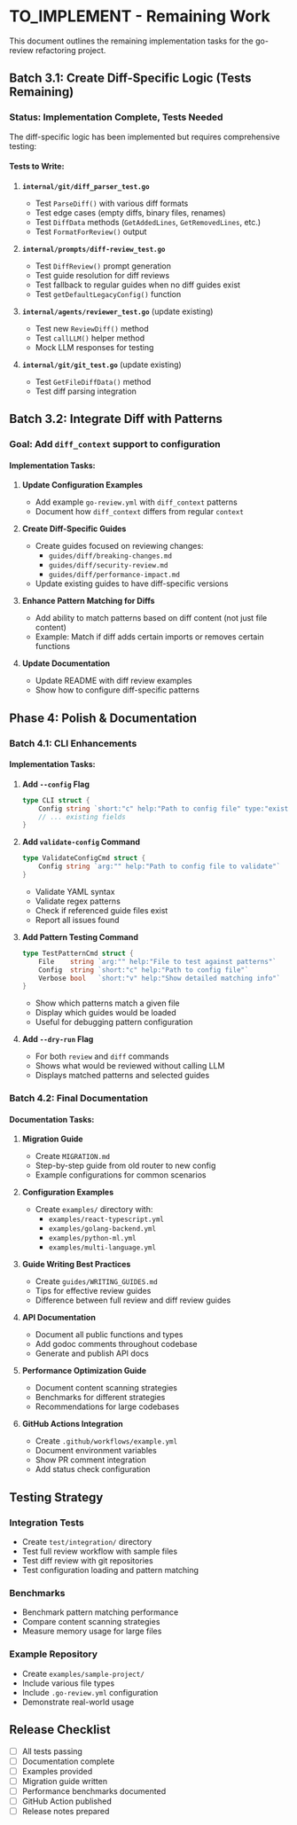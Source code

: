 # TO_IMPLEMENT - Remaining Work

This document outlines the remaining implementation tasks for the go-review refactoring project.

## Batch 3.1: Create Diff-Specific Logic (Tests Remaining)

### Status: Implementation Complete, Tests Needed

The diff-specific logic has been implemented but requires comprehensive testing:

#### Tests to Write:

1. **`internal/git/diff_parser_test.go`**
   - Test `ParseDiff()` with various diff formats
   - Test edge cases (empty diffs, binary files, renames)
   - Test `DiffData` methods (`GetAddedLines`, `GetRemovedLines`, etc.)
   - Test `FormatForReview()` output

2. **`internal/prompts/diff-review_test.go`**
   - Test `DiffReview()` prompt generation
   - Test guide resolution for diff reviews
   - Test fallback to regular guides when no diff guides exist
   - Test `getDefaultLegacyConfig()` function

3. **`internal/agents/reviewer_test.go`** (update existing)
   - Test new `ReviewDiff()` method
   - Test `callLLM()` helper method
   - Mock LLM responses for testing

4. **`internal/git/git_test.go`** (update existing)
   - Test `GetFileDiffData()` method
   - Test diff parsing integration

## Batch 3.2: Integrate Diff with Patterns

### Goal: Add `diff_context` support to configuration

#### Implementation Tasks:

1. **Update Configuration Examples**
   - Add example `go-review.yml` with `diff_context` patterns
   - Document how `diff_context` differs from regular `context`

2. **Create Diff-Specific Guides**
   - Create guides focused on reviewing changes:
     - `guides/diff/breaking-changes.md`
     - `guides/diff/security-review.md`
     - `guides/diff/performance-impact.md`
   - Update existing guides to have diff-specific versions

3. **Enhance Pattern Matching for Diffs**
   - Add ability to match patterns based on diff content (not just file content)
   - Example: Match if diff adds certain imports or removes certain functions

4. **Update Documentation**
   - Update README with diff review examples
   - Show how to configure diff-specific patterns

## Phase 4: Polish & Documentation

### Batch 4.1: CLI Enhancements

#### Implementation Tasks:

1. **Add `--config` Flag**
   ```go
   type CLI struct {
       Config string `short:"c" help:"Path to config file" type:"existingfile"`
       // ... existing fields
   }
   ```

2. **Add `validate-config` Command**
   ```go
   type ValidateConfigCmd struct {
       Config string `arg:"" help:"Path to config file to validate"`
   }
   ```
   - Validate YAML syntax
   - Validate regex patterns
   - Check if referenced guide files exist
   - Report all issues found

3. **Add Pattern Testing Command**
   ```go
   type TestPatternCmd struct {
       File    string `arg:"" help:"File to test against patterns"`
       Config  string `short:"c" help:"Path to config file"`
       Verbose bool   `short:"v" help:"Show detailed matching info"`
   }
   ```
   - Show which patterns match a given file
   - Display which guides would be loaded
   - Useful for debugging pattern configuration

4. **Add `--dry-run` Flag**
   - For both `review` and `diff` commands
   - Shows what would be reviewed without calling LLM
   - Displays matched patterns and selected guides

### Batch 4.2: Final Documentation

#### Documentation Tasks:

1. **Migration Guide**
   - Create `MIGRATION.md`
   - Step-by-step guide from old router to new config
   - Example configurations for common scenarios

2. **Configuration Examples**
   - Create `examples/` directory with:
     - `examples/react-typescript.yml`
     - `examples/golang-backend.yml`
     - `examples/python-ml.yml`
     - `examples/multi-language.yml`

3. **Guide Writing Best Practices**
   - Create `guides/WRITING_GUIDES.md`
   - Tips for effective review guides
   - Difference between full review and diff review guides

4. **API Documentation**
   - Document all public functions and types
   - Add godoc comments throughout codebase
   - Generate and publish API docs

5. **Performance Optimization Guide**
   - Document content scanning strategies
   - Benchmarks for different strategies
   - Recommendations for large codebases

6. **GitHub Actions Integration**
   - Create `.github/workflows/example.yml`
   - Document environment variables
   - Show PR comment integration
   - Add status check configuration

## Testing Strategy

### Integration Tests
- Create `test/integration/` directory
- Test full review workflow with sample files
- Test diff review with git repositories
- Test configuration loading and pattern matching

### Benchmarks
- Benchmark pattern matching performance
- Compare content scanning strategies
- Measure memory usage for large files

### Example Repository
- Create `examples/sample-project/`
- Include various file types
- Include `.go-review.yml` configuration
- Demonstrate real-world usage

## Release Checklist

- [ ] All tests passing
- [ ] Documentation complete
- [ ] Examples provided
- [ ] Migration guide written
- [ ] Performance benchmarks documented
- [ ] GitHub Action published
- [ ] Release notes prepared
